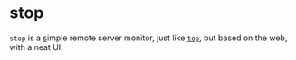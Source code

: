 # stop

`stop` is a <u>s</u>imple remote server monitor, just like <u>`top`</u>, but based on the web, with a neat UI.